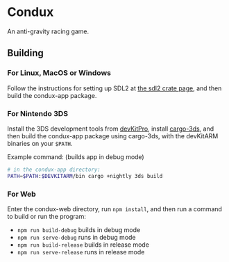 # Condux

An anti-gravity racing game.

## Building

### For Linux, MacOS or Windows

Follow the instructions for setting up SDL2 at
[the sdl2 crate page](https://crates.io/crates/sdl2), and then build the
condux-app package.

### For Nintendo 3DS

Install the 3DS development tools from
[devKitPro](https://devkitpro.org/wiki/Getting_Started), install
[cargo-3ds](https://github.com/rust3ds/cargo-3ds), and then build the condux-app
package using cargo-3ds, with the devKitARM binaries on your `$PATH`.

Example command: (builds app in debug mode)

```sh
# in the condux-app directory:
PATH=$PATH:$DEVKITARM/bin cargo +nightly 3ds build
```

### For Web

Enter the condux-web directory, run `npm install`, and then run a command to
build or run the program:

- `npm run build-debug` builds in debug mode
- `npm run serve-debug` runs in debug mode
- `npm run build-release` builds in release mode
- `npm run serve-release` runs in release mode
